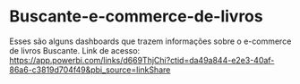 # Buscante-e-commerce-de-livros
Esses são alguns dashboards que trazem informações sobre o e-commerce de livros Buscante.
Link de acesso: https://app.powerbi.com/links/d669ThjChi?ctid=da49a844-e2e3-40af-86a6-c3819d704f49&pbi_source=linkShare
